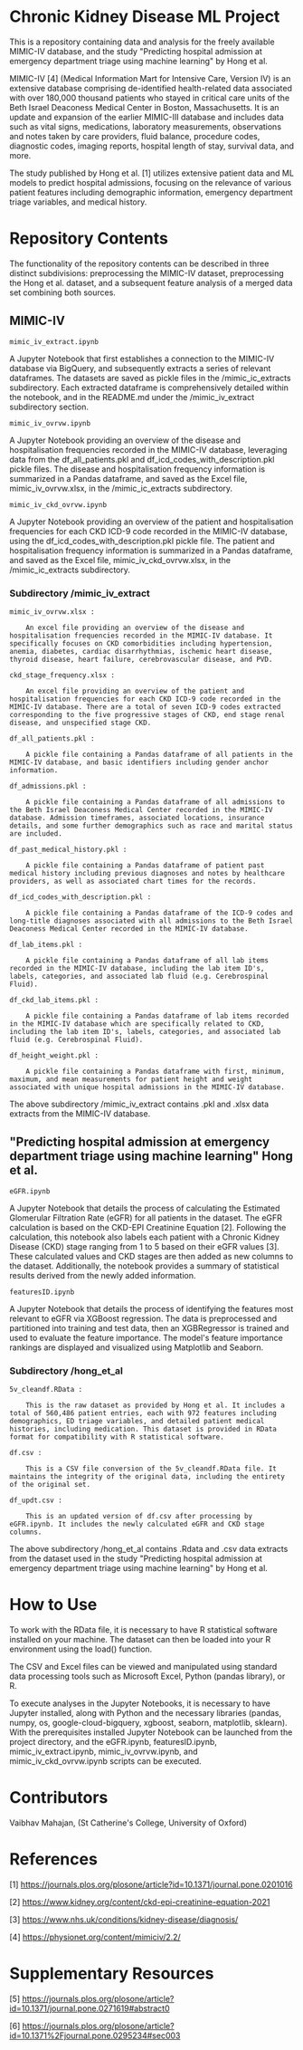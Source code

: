 # Chronic Kidney Disease ML Project

This is a repository containing data and analysis for the freely available MIMIC-IV database, and the study "Predicting hospital admission at emergency department triage using machine learning" by Hong et al.

MIMIC-IV [4] (Medical Information Mart for Intensive Care, Version IV) is an extensive database comprising de-identified health-related data associated with over 180,000 thousand patients who stayed in critical care units of the Beth Israel Deaconess Medical Center in Boston, Massachusetts. It is an update and expansion of the earlier MIMIC-III database and includes data such as vital signs, medications, laboratory measurements, observations and notes taken by care providers, fluid balance, procedure codes, diagnostic codes, imaging reports, hospital length of stay, survival data, and more.

The study published by Hong et al. [1] utilizes extensive patient data and ML models to predict hospital admissions, focusing on the relevance of various patient features including demographic information, emergency department triage variables, and medical history.

# Repository Contents

The functionality of the repository contents can be described in three distinct subdivisions: preprocessing the MIMIC-IV dataset, preprocessing the Hong et al. dataset, and a subsequent feature analysis of a merged data set combining both sources.

## MIMIC-IV

    mimic_iv_extract.ipynb

A Jupyter Notebook that first establishes a connection to the MIMIC-IV database via BigQuery, and subsequently extracts a series of relevant dataframes. The datasets are saved as pickle files in the /mimic_ic_extracts subdirectory. Each extracted dataframe is comprehensively detailed within the notebook, and in the README.md under the /mimic_iv_extract subdirectory section.

    mimic_iv_ovrvw.ipynb

A Jupyter Notebook providing an overview of the disease and hospitalisation frequencies recorded in the MIMIC-IV database, leveraging data from the df_all_patients.pkl and df_icd_codes_with_description.pkl pickle files. The disease and hospitalisation frequency information is summarized in a Pandas dataframe, and saved as the Excel file, mimic_iv_ovrvw.xlsx, in the /mimic_ic_extracts subdirectory.

    mimic_iv_ckd_ovrvw.ipynb

A Jupyter Notebook providing an overview of the patient and hospitalisation frequencies for each CKD ICD-9 code recorded in the MIMIC-IV database, using the df_icd_codes_with_description.pkl pickle file. The patient and hospitalisation frequency information is summarized in a Pandas dataframe, and saved as the Excel file,  mimic_iv_ckd_ovrvw.xlsx, in the /mimic_ic_extracts subdirectory.

### Subdirectory /mimic_iv_extract

    mimic_iv_ovrvw.xlsx :

        An excel file providing an overview of the disease and hospitalisation frequencies recorded in the MIMIC-IV database. It specifically focuses on CKD comorbidities including hypertension, anemia, diabetes, cardiac disarrhythmias, ischemic heart disease, thyroid disease, heart failure, cerebrovascular disease, and PVD.

    ckd_stage_frequency.xlsx :

        An excel file providing an overview of the patient and hospitalisation frequencies for each CKD ICD-9 code recorded in the MIMIC-IV database. There are a total of seven ICD-9 codes extracted corresponding to the five progressive stages of CKD, end stage renal disease, and unspecified stage CKD.

    df_all_patients.pkl :

        A pickle file containing a Pandas dataframe of all patients in the MIMIC-IV database, and basic identifiers including gender anchor information.

    df_admissions.pkl :

        A pickle file containing a Pandas dataframe of all admissions to the Beth Israel Deaconess Medical Center recorded in the MIMIC-IV database. Admission timeframes, associated locations, insurance details, and some further demographics such as race and marital status are included.

    df_past_medical_history.pkl :

        A pickle file containing a Pandas dataframe of patient past medical history including previous diagnoses and notes by healthcare providers, as well as associated chart times for the records.

    df_icd_codes_with_description.pkl :

        A pickle file containing a Pandas dataframe of the ICD-9 codes and long-title diagnoses associated with all admissions to the Beth Israel Deaconess Medical Center recorded in the MIMIC-IV database.

    df_lab_items.pkl :

        A pickle file containing a Pandas dataframe of all lab items recorded in the MIMIC-IV database, including the lab item ID's, labels, categories, and associated lab fluid (e.g. Cerebrospinal Fluid).

    df_ckd_lab_items.pkl :

        A pickle file containing a Pandas dataframe of lab items recorded in the MIMIC-IV database which are specifically related to CKD, including the lab item ID's, labels, categories, and associated lab fluid (e.g. Cerebrospinal Fluid).

    df_height_weight.pkl :

        A pickle file containing a Pandas dataframe with first, minimum, maximum, and mean measurements for patient height and weight associated with unique hospital admissions in the MIMIC-IV database.

The above subdirectory /mimic_iv_extract contains .pkl and .xlsx data extracts from the MIMIC-IV database.

## "Predicting hospital admission at emergency department triage using machine learning" Hong et al.

    eGFR.ipynb

A Jupyter Notebook that details the process of calculating the Estimated Glomerular Filtration Rate (eGFR) for all patients in the dataset. The eGFR calculation is based on the CKD-EPI Creatinine Equation [2]. Following the calculation, this notebook also labels each patient with a Chronic Kidney Disease (CKD) stage ranging from 1 to 5 based on their eGFR values [3]. These calculated values and CKD stages are then added as new columns to the dataset. Additionally, the notebook provides a summary of statistical results derived from the newly added information.

    featuresID.ipynb

A Jupyter Notebook that details the process of identifying the features most relevant to eGFR via XGBoost regression. The data is preprocessed and partitioned into training and test data, then an XGBRegressor is trained and used to evaluate the feature importance. The model's feature importance rankings are displayed and visualized using Matplotlib and Seaborn.

### Subdirectory /hong_et_al

    5v_cleandf.RData : 

        This is the raw dataset as provided by Hong et al. It includes a total of 560,486 patient entries, each with 972 features including demographics, ED triage variables, and detailed patient medical histories, including medication. This dataset is provided in RData format for compatibility with R statistical software.

    df.csv : 

        This is a CSV file conversion of the 5v_cleandf.RData file. It maintains the integrity of the original data, including the entirety of the original set.

    df_updt.csv : 

        This is an updated version of df.csv after processing by eGFR.ipynb. It includes the newly calculated eGFR and CKD stage columns.

The above subdirectory /hong_et_al contains .Rdata and .csv data extracts from the dataset used in the study "Predicting hospital admission at emergency department triage using machine learning" by Hong et al.

# How to Use

To work with the RData file, it is necessary to have R statistical software installed on your machine. The dataset can then be loaded into your R environment using the load() function.

The CSV and Excel files can be viewed and manipulated using standard data processing tools such as Microsoft Excel, Python (pandas library), or R.

To execute analyses in the Jupyter Notebooks, it is necessary to have Jupyter installed, along with Python and the necessary libraries (pandas, numpy, os, google-cloud-bigquery, xgboost, seaborn, matplotlib, sklearn). With the prerequisites installed Jupyter Notebook can be launched from the project directory, and the eGFR.ipynb, featuresID.ipynb, mimic_iv_extract.ipynb, mimic_iv_ovrvw.ipynb, and mimic_iv_ckd_ovrvw.ipynb scripts can be executed.

# Contributors

Vaibhav Mahajan, (St Catherine's College, University of Oxford)

# References

[1] https://journals.plos.org/plosone/article?id=10.1371/journal.pone.0201016

[2] https://www.kidney.org/content/ckd-epi-creatinine-equation-2021

[3] https://www.nhs.uk/conditions/kidney-disease/diagnosis/

[4] https://physionet.org/content/mimiciv/2.2/
 
# Supplementary Resources

[5] https://journals.plos.org/plosone/article?id=10.1371/journal.pone.0271619#abstract0

[6] https://journals.plos.org/plosone/article?id=10.1371%2Fjournal.pone.0295234#sec003